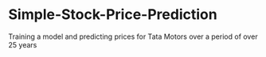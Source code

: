 # Simple-Stock-Price-Prediction
Training a model and predicting prices for Tata Motors over a period of over 25 years
